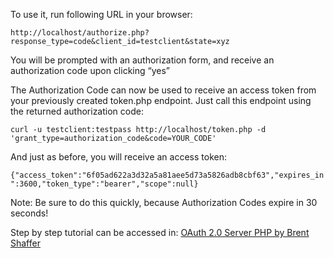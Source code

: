 To use it, run following URL in your browser:

`http://localhost/authorize.php?response_type=code&client_id=testclient&state=xyz`

You will be prompted with an authorization form, and receive an authorization code upon clicking “yes”

The Authorization Code can now be used to receive an access token from your previously created token.php endpoint. Just call this endpoint using the returned authorization code:

`curl -u testclient:testpass http://localhost/token.php -d 'grant_type=authorization_code&code=YOUR_CODE'`

And just as before, you will receive an access token:

`{"access_token":"6f05ad622a3d32a5a81aee5d73a5826adb8cbf63","expires_in":3600,"token_type":"bearer","scope":null}`

Note: Be sure to do this quickly, because Authorization Codes expire in 30 seconds!

Step by step tutorial can be accessed in: [OAuth 2.0 Server PHP by Brent Shaffer](https://bshaffer.github.io/oauth2-server-php-docs/cookbook/)